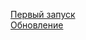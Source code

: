 [Первый запуск](https://github.com/AutoBagPrj/AutoBag/blob/main/ru/FirstRun/README.md)  
[Обновление](https://github.com/AutoBagPrj/AutoBag/tree/main/ru/Update)
